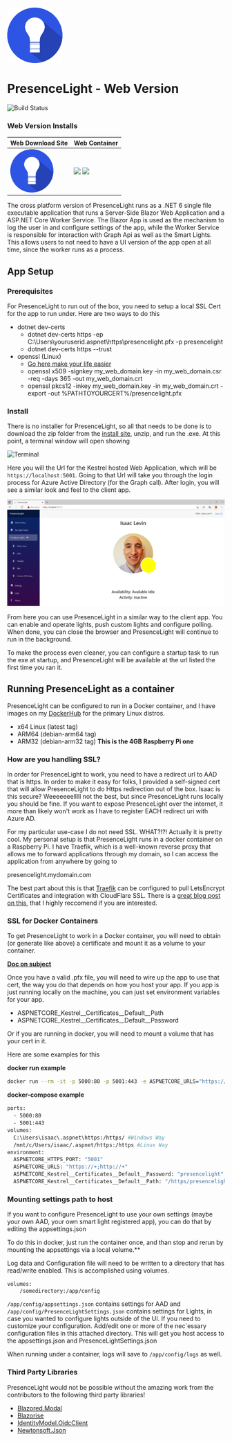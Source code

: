 ![Logo](Icon.png)
# PresenceLight - Web Version
![Build Status](https://dev.azure.com/isaaclevin/PresenceLight/_apis/build/status/CI-build-web?branchName=main)

### Web Version Installs

 Web Download Site | Web Container |
| ------- | ---------------   |
| [<img src="https://github.com/isaacrlevin/PresenceLight/raw/main/Icon.png" width="100">](https://presencelightapp.azurewebsites.net/) | [<img src="https://user-images.githubusercontent.com/8878502/110870857-2602a900-8282-11eb-8846-89c61a219236.png" width="100">](https://hub.docker.com/r/isaaclevin/presencelight)  [<img src="https://user-images.githubusercontent.com/8878502/110871471-55fe7c00-8283-11eb-8ce4-afeeaf62458a.png" width="100">](https://github.com/users/isaacrlevin/packages/container/package/presencelight) |

The cross platform version of PresenceLight runs as a .NET 6 single file executable application that runs a Server-Side Blazor Web Application and a ASP.NET Core Worker Service. The Blazor App is used as the mechanism to log the user in and configure settings of the app, while the Worker Service is responsible for interaction with Graph Api as well as the Smart Lights. This allows users to not need to have a UI version of the app open at all time, since the worker runs as a process.
## App Setup

### Prerequisites

For PresenceLight to run out of the box, you need to setup a local SSL Cert for the app to run under. Here are two ways to do this

- dotnet dev-certs
  - dotnet dev-certs https -ep C:\Users\youruserid\.aspnet\https\presencelight.pfx -p presencelight
  - dotnet dev-certs https --trust
- openssl (Linux)
  - [Go here make your life easier](https://www.digicert.com/easy-csr/openssl.htm)
  - openssl x509 -signkey my_web_domain.key -in my_web_domain.csr -req -days 365 -out my_web_domain.crt
  - openssl pkcs12 -inkey my_web_domain.key -in my_web_domain.crt -export -out %PATHTOYOURCERT%/presencelight.pfx

### Install

There is no installer for PresenceLight, so all that needs to be done is to download the zip folder from the [install site](http://presencelightapp.azurewebsites.net/), unzip, and run the .exe. At this point, a terminal window will open showing

 ![Terminal](static/blazor-terminal.png)

Here you will the Url for the Kestrel hosted Web Application, which will be `https://localhost:5001`. Going to that Url will take you through the login process for Azure Active Directory (for the Graph call). After login, you will see a similar look and feel to the client app.

 ![Index](static/blazor-index.png)

 From here you can use PresenceLight in a similar way to the client app. You can enable and operate lights, push custom lights and configure polling. When done, you can close the browser and PresenceLight will continue to run in the background.

 To make the process even cleaner, you can configure a startup task to run the exe at startup, and PresenceLight will be available at the url listed the first time you ran it.

## Running PresenceLight as a container

PresenceLight can be configured to run in a Docker container, and I have images on my [DockerHub](https://hub.docker.com/repository/docker/isaaclevin/presencelight) for the primary Linux distros.

- x64 Linux (latest tag)
- ARM64 (debian-arm64 tag)
- ARM32 (debian-arm32 tag) **This is the 4GB Raspberry Pi one**

### How are you handling SSL?

In order for PresenceLight to work, you need to have a redirect url to AAD
that is https. In order to make it easy for folks, I provided a self-signed cert that will allow PresenceLight to do Https redirection out of the box. Isaac is this secure? Weeeeeeelllll not the best, but since PresenceLight runs locally you should be fine. If you want to expose PresenceLight over the internet, it more than likely won't work as I have to register EACH redirect uri with Azure AD.

For my particular use-case I do not need SSL. WHAT?!?! Actually it is pretty cool. My personal setup is that PresenceLight runs in a docker container on a Raspberry Pi. I have Traefik, which is a well-known
reverse proxy that allows me to forward applications through my domain, so I can access the application from anywhere by going to

presencelight.mydomain.com

The best part about this is that [Traefik](https://traefik.io/) can be configured to pull LetsEncrypt Certificates and integration with CloudFlare SSL. There is a [great blog post on this](https://www.smarthomebeginner.com/traefik-2-docker-tutorial/), that I highly reccomend if you are interested.

### SSL for Docker Containers

To get PresenceLight to work in a Docker container, you will need to obtain (or generate like above) a certificate and mount it as a volume to your container.

**[Doc on subject](https://docs.microsoft.com/dotnet/core/additional-tools/self-signed-certificates-guide)**

Once you have a valid .pfx file, you will need to wire up the app to use that cert, the way you do that depends on how you host your app. If you app is just running locally on the machine,
you can just set environment variables for your app.

- ASPNETCORE_Kestrel__Certificates__Default__Path
- ASPNETCORE_Kestrel__Certificates__Default__Password

Or if you are running in docker, you will need to mount a volume that has your cert in it.

Here are some examples for this

**docker run example**

```bash
docker run --rm -it -p 5000:80 -p 5001:443 -e ASPNETCORE_URLS="https://+;http://+" -e ASPNETCORE_HTTPS_PORT=5001 -e ASPNETCORE_Kestrel__Certificates__Default__Password="presencelight" -e ASPNETCORE_Kestrel__Certificates__Default__Path=/https/presencelight.pfx -v $env:USERPROFILE\.aspnet\https:/https/ docker pull isaaclevin/presencelight
```


**docker-compose example**

```bash
ports:
  - 5000:80
  - 5001:443
volumes:
  C:\Users\isaac\.aspnet\https:/https/ #Windows Way
  /mnt/c/Users/isaac/.aspnet/https:/https #Linux Way
environment:
  ASPNETCORE_HTTPS_PORT: "5001"
  ASPNETCORE_URLS: "https://+;http://+"
  ASPNETCORE_Kestrel__Certificates__Default__Password: "presencelight"
  ASPNETCORE_Kestrel__Certificates__Default__Path: "/https/presencelight.pfx"
```

### Mounting settings path to host

If you want to configure PresenceLight to use your own settings (maybe your own AAD, your own smart light registered app), you can do that by editing the appsettings.json

To do this in docker, just run the container once, and than stop and rerun by mounting the appsettings via a local volume.**

Log data and Configuration file will need to be written to a directory that has read/write enabled.   This is accomplished using
volumes.
```dotnetcli
volumes:
    /somedirectory:/app/config
```

`/app/config/appsettings.json` contains settings for AAD and `/app/config/PresenceLightSettings.json` contains settings for Lights, in case you wanted to configure lights outside of the UI. If you need to customize your configuration. Add/edit one or more of the nec`essary configuration files in this attached directory. This will get you host access to the appsettings.json and PresenceLightSettings.json

When running under a container, logs will save to  `/app/config/logs` as well.

### Third Party Libraries

PresenceLight would not be possible without the amazing work from the contributors to the following third party libraries!

- [Blazored.Modal](https://github.com/Blazored/Modal)
- [Blazorise](https://github.com/stsrki/Blazorise)
- [IdentityModel.OidcClient](https://github.com/IdentityModel/IdentityModel.OidcClient)
- [Newtonsoft.Json](https://github.com/JamesNK/Newtonsoft.Json)
